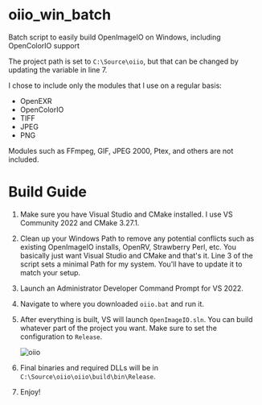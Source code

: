 # oiio_win_batch
 
Batch script to easily build OpenImageIO on Windows, including OpenColorIO support

The project path is set to `C:\Source\oiio`, but that can be changed by updating the variable in line 7.

I chose to include only the modules that I use on a regular basis:

- OpenEXR
- OpenColorIO
- TIFF
- JPEG
- PNG

Modules such as FFmpeg, GIF, JPEG 2000, Ptex, and others are not included.

# Build Guide

1. Make sure you have Visual Studio and CMake installed. I use VS Community 2022 and CMake 3.27.1.
2. Clean up your Windows Path to remove any potential conflicts such as existing OpenImageIO installs, OpenRV, Strawberry Perl, etc. You basically just want Visual Studio and CMake and that's it. Line 3 of the script sets a minimal Path for my system. You'll have to update it to match your setup.
3. Launch an Administrator Developer Command Prompt for VS 2022.
4. Navigate to where you downloaded `oiio.bat` and run it.
5. After everything is built, VS will launch `OpenImageIO.sln`. You can build whatever part of the project you want. Make sure to set the configuration to `Release`.
   
   ![oiio](https://github.com/BrianHanke/oiio_win_batch/assets/59420805/8840f297-a327-4835-bc2f-b7848278d63c)
   
7. Final binaries and required DLLs will be in `C:\Source\oiio\oiio\build\bin\Release`.
8. Enjoy!
